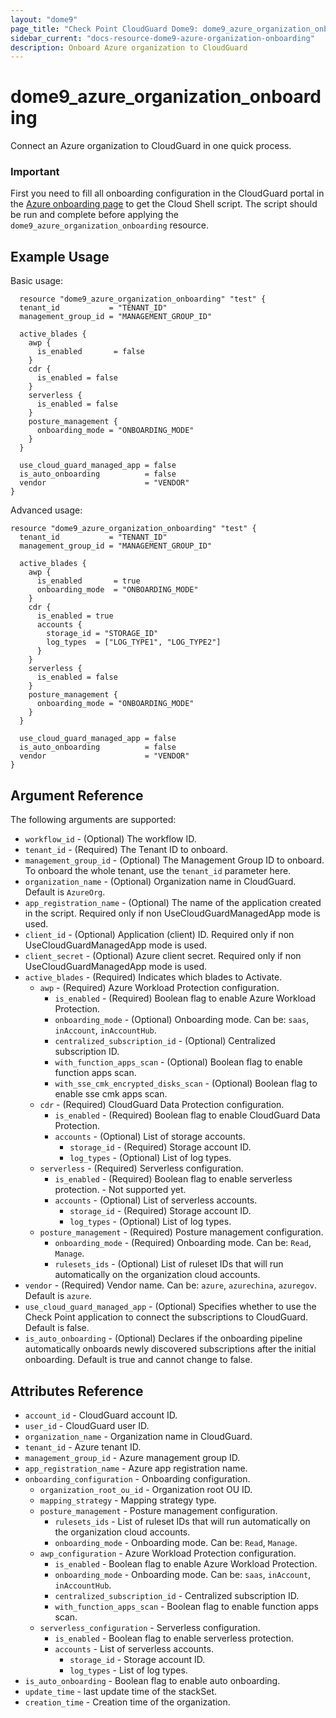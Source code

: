 ```yaml
---
layout: "dome9"
page_title: "Check Point CloudGuard Dome9: dome9_azure_organization_onboarding"
sidebar_current: "docs-resource-dome9-azure-organization-onboarding"
description: Onboard Azure organization to CloudGuard
---
```


# dome9_azure_organization_onboarding

Connect an Azure organization to CloudGuard in one quick process.

### Important
First you need to fill all onboarding configuration in the CloudGuard portal in the [Azure onboarding page](https://secure.dome9.com/v2/azure-onboarding) to get the Cloud Shell script.
The script should be run and complete before applying the `dome9_azure_organization_onboarding` resource.

## Example Usage

Basic usage:

```hcl
  resource "dome9_azure_organization_onboarding" "test" {
  tenant_id           = "TENANT_ID"
  management_group_id = "MANAGEMENT_GROUP_ID"

  active_blades {
    awp {
      is_enabled       = false
    }
    cdr {
      is_enabled = false
    }
    serverless {
      is_enabled = false
    }
    posture_management {
      onboarding_mode = "ONBOARDING_MODE"
    }
  }

  use_cloud_guard_managed_app = false
  is_auto_onboarding          = false
  vendor                      = "VENDOR"
}
```

Advanced usage:

```hcl
resource "dome9_azure_organization_onboarding" "test" {
  tenant_id           = "TENANT_ID"
  management_group_id = "MANAGEMENT_GROUP_ID"

  active_blades {
    awp {
      is_enabled       = true
      onboarding_mode  = "ONBOARDING_MODE"
    }
    cdr {
      is_enabled = true
      accounts {
        storage_id = "STORAGE_ID"
        log_types  = ["LOG_TYPE1", "LOG_TYPE2"]
      }
    }
    serverless {
      is_enabled = false
    }
    posture_management {
      onboarding_mode = "ONBOARDING_MODE"
    }
  }

  use_cloud_guard_managed_app = false
  is_auto_onboarding          = false
  vendor                      = "VENDOR"
}

```

## Argument Reference

The following arguments are supported:

* `workflow_id` - (Optional) The workflow ID.
* `tenant_id` - (Required) The Tenant ID to onboard.
* `management_group_id` - (Optional) The Management Group ID to onboard. To onboard the whole tenant, use the `tenant_id` parameter here.
* `organization_name` - (Optional) Organization name in CloudGuard. Default is `AzureOrg`.
* `app_registration_name` - (Optional) The name of the application created in the script. Required only if non UseCloudGuardManagedApp mode is used.
* `client_id` - (Optional) Application (client) ID. Required only if non UseCloudGuardManagedApp mode is used.
* `client_secret` - (Optional) Azure client secret. Required only if non UseCloudGuardManagedApp mode is used.
* `active_blades` - (Required) Indicates which blades to Activate.
    * `awp` - (Required) Azure Workload Protection configuration.
        * `is_enabled` - (Required) Boolean flag to enable Azure Workload Protection.
        * `onboarding_mode` - (Optional) Onboarding mode. Can be: `saas`, `inAccount`, `inAccountHub`.
        * `centralized_subscription_id` - (Optional) Centralized subscription ID.
        * `with_function_apps_scan` - (Optional) Boolean flag to enable function apps scan.
        * `with_sse_cmk_encrypted_disks_scan` - (Optional) Boolean flag to enable sse cmk apps scan.
    * `cdr` - (Required) CloudGuard Data Protection configuration.
        * `is_enabled` - (Required) Boolean flag to enable CloudGuard Data Protection.
        * `accounts` - (Optional) List of storage accounts.
            * `storage_id` - (Required) Storage account ID.
            * `log_types` - (Optional) List of log types.
    * `serverless` - (Required) Serverless configuration.
        * `is_enabled` - (Required) Boolean flag to enable serverless protection. - Not supported yet.
        * `accounts` - (Optional) List of serverless accounts.
            * `storage_id` - (Required) Storage account ID.
            * `log_types` - (Optional) List of log types.
    * `posture_management` - (Required) Posture management configuration.
        * `onboarding_mode` - (Required) Onboarding mode. Can be: `Read`, `Manage`.
        * `rulesets_ids` - (Optional) List of ruleset IDs that will run automatically on the organization cloud accounts.
* `vendor` - (Required) Vendor name. Can be: `azure`, `azurechina`, `azuregov`. Default is `azure`.
* `use_cloud_guard_managed_app` - (Optional) Specifies whether to use the Check Point application to connect the subscriptions to CloudGuard. Default is false.
* `is_auto_onboarding` - (Optional) Declares if the onboarding pipeline automatically onboards newly discovered subscriptions after the initial onboarding. Default is true and cannot change to false.


## Attributes Reference

* `account_id` - CloudGuard account ID.
* `user_id` - CloudGuard user ID.
* `organization_name` - Organization name in CloudGuard.
* `tenant_id` - Azure tenant ID.
* `management_group_id` - Azure management group ID.
* `app_registration_name` - Azure app registration name.
* `onboarding_configuration` - Onboarding configuration.
    * `organization_root_ou_id` - Organization root OU ID.
    * `mapping_strategy` - Mapping strategy type.
    * `posture_management` - Posture management configuration.
        * `rulesets_ids` - List of ruleset IDs that will run automatically on the organization cloud accounts.
        * `onboarding_mode` - Onboarding mode. Can be: `Read`, `Manage`.
    * `awp_configuration` - Azure Workload Protection configuration.
        * `is_enabled` - Boolean flag to enable Azure Workload Protection.
        * `onboarding_mode` - Onboarding mode. Can be: `saas`, `inAccount`, `inAccountHub`.
        * `centralized_subscription_id` - Centralized subscription ID.
        * `with_function_apps_scan` - Boolean flag to enable function apps scan.
    * `serverless_configuration` - Serverless configuration.
        * `is_enabled` - Boolean flag to enable serverless protection.
        * `accounts` - List of serverless accounts.
            * `storage_id` - Storage account ID.
            * `log_types` - List of log types.
* `is_auto_onboarding` - Boolean flag to enable auto onboarding.
* `update_time` - last update time of the stackSet.
* `creation_time` - Creation time of the organization.

































 
